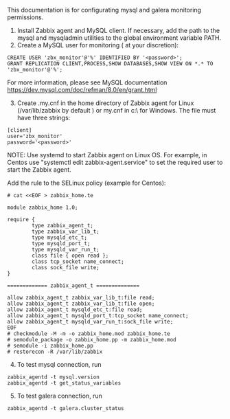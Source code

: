 This documentation is for configurating mysql and galera monitoring permissions.

1. Install Zabbix agent and MySQL client. If necessary, add the path to the mysql and mysqladmin utilities to the global environment variable PATH.
2. Create a MySQL user for monitoring (<password> at your discretion):
```
CREATE USER 'zbx_monitor'@'%' IDENTIFIED BY '<password>';
GRANT REPLICATION CLIENT,PROCESS,SHOW DATABASES,SHOW VIEW ON *.* TO 'zbx_monitor'@'%';
```
For more information, please see MySQL documentation https://dev.mysql.com/doc/refman/8.0/en/grant.html

3. Create .my.cnf in the home directory of Zabbix agent for Linux (/var/lib/zabbix by default ) or my.cnf in c:\ for Windows. The file must have three strings:
```
[client]
user='zbx_monitor'
password='<password>'
```

NOTE: Use systemd to start Zabbix agent on Linux OS. For example, in Centos use "systemctl edit zabbix-agent.service" to set the required user to start the Zabbix agent.

Add the rule to the SELinux policy (example for Centos):
```
# cat <<EOF > zabbix_home.te

module zabbix_home 1.0;

require {
        type zabbix_agent_t;
        type zabbix_var_lib_t;
        type mysqld_etc_t;
        type mysqld_port_t;
        type mysqld_var_run_t;
        class file { open read };
        class tcp_socket name_connect;
        class sock_file write;
}

============= zabbix_agent_t ==============

allow zabbix_agent_t zabbix_var_lib_t:file read;
allow zabbix_agent_t zabbix_var_lib_t:file open;
allow zabbix_agent_t mysqld_etc_t:file read;
allow zabbix_agent_t mysqld_port_t:tcp_socket name_connect;
allow zabbix_agent_t mysqld_var_run_t:sock_file write;
EOF
# checkmodule -M -m -o zabbix_home.mod zabbix_home.te
# semodule_package -o zabbix_home.pp -m zabbix_home.mod
# semodule -i zabbix_home.pp
# restorecon -R /var/lib/zabbix
```
  
4. To test mysql connection, run
  ```
  zabbix_agentd -t mysql.version
  zabbix_agentd -t get_status_variables
  ``` 
5. To test galera connection, run
  ```
  zabbix_agentd -t galera.cluster_status
  ```
